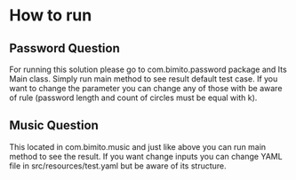 # How to run
## Password Question
For running this solution please go to com.bimito.password package and Its Main class.
Simply run main method to see result default test case. If you want to change the parameter you can change any 
of those with be aware of rule (password length and count of circles must be equal with k).

## Music Question
This located in com.bimito.music and just like above you can run main method to see the result.
If you want change inputs you can change YAML file in src/resources/test.yaml but be aware of its structure.
